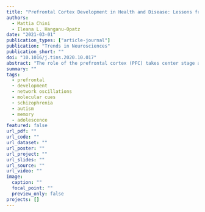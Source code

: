 ```yaml
---
title: "Prefrontal Cortex Development in Health and Disease: Lessons from Rodents and Humans"
authors:
  - Mattia Chini
  - Ileana L. Hanganu-Opatz
date: "2021-03-01"
publication_types: ["article-journal"]
publication: "Trends in Neurosciences"
publication_short: ""
doi: "10.1016/j.tins.2020.10.017"
abstract: "The role of the prefrontal cortex (PFC) takes center stage among unanswered questions in modern neuroscience. The PFC has a Janus-faced nature: it enables sophisticated cognitive and social abilities that reach their maximum expression in humans, yet it underlies some of the devastating symptoms of psychiatric disorders. Accordingly, appropriate prefrontal development is crucial for many high-order cognitive abilities and dysregulation of this process has been linked to various neuropsychiatric diseases. Reviewing recent advances in the field, with a primary focus on rodents and humans, we highlight why, despite differences across species, a cross-species approach is a fruitful strategy for understanding prefrontal development. We briefly review the developmental contribution of molecules and extensively discuss how electrical activity controls the early maturation and wiring of prefrontal areas, as well as the emergence and refinement of input–output circuitry involved in cognitive processing. Finally, we highlight the mechanisms of developmental dysfunction and their relevance for psychiatric disorders."
summary: ""
tags:
  - prefrontal
  - development
  - network oscillations
  - molecular cues
  - schizophrenia
  - autism
  - memory
  - adolescence
featured: false
url_pdf: ""
url_code: ""
url_dataset: ""
url_poster: ""
url_project: ""
url_slides: ""
url_source: ""
url_video: ""
image:
  caption: ""
  focal_point: ""
  preview_only: false
projects: []
---
```

